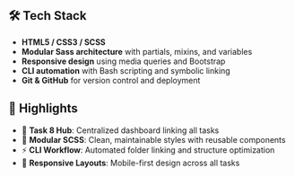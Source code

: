 
## 🛠️ Tech Stack  
- **HTML5 / CSS3 / SCSS**  
- **Modular Sass architecture** with partials, mixins, and variables  
- **Responsive design** using media queries and Bootstrap  
- **CLI automation** with Bash scripting and symbolic linking  
- **Git & GitHub** for version control and deployment

## 📌 Highlights  
- 🔗 **Task 8 Hub**: Centralized dashboard linking all tasks  
- 🧱 **Modular SCSS**: Clean, maintainable styles with reusable components  
- ⚡ **CLI Workflow**: Automated folder linking and structure optimization  
- 📱 **Responsive Layouts**: Mobile-first design across all tasks  
